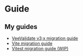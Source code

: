 # Guide

## My guides

- [VeeValidate v3;x migration guide](./guide/veevalidate_migration.md)
- [Vite migration guide](./guide/vite_migration.md)
- [Vitest migration guide (WIP)](./guide/vitest_migration.md)
